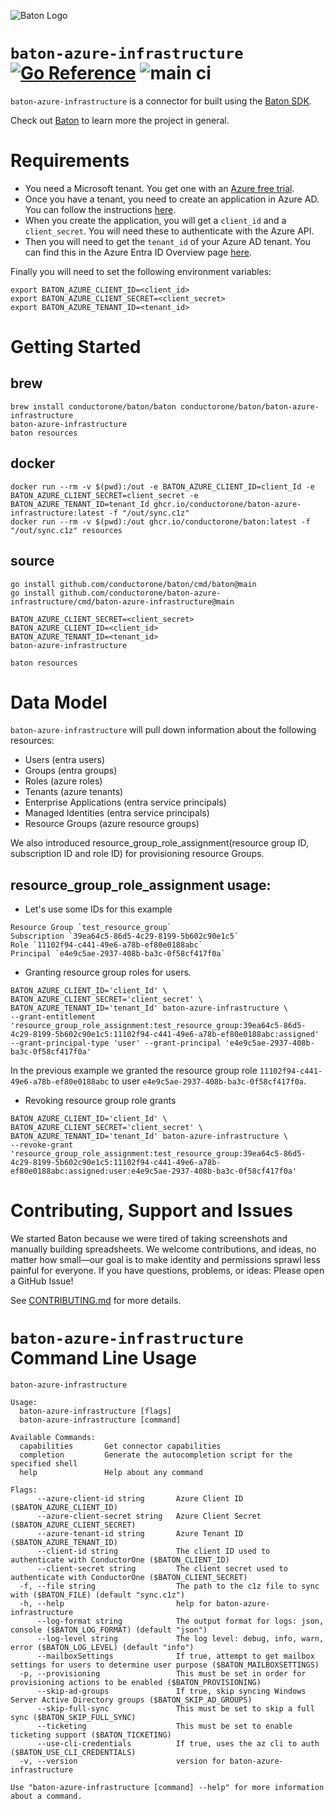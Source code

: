 ![Baton Logo](./docs/images/baton-logo.png)

# `baton-azure-infrastructure` [![Go Reference](https://pkg.go.dev/badge/github.com/conductorone/baton-azure-infrastructure.svg)](https://pkg.go.dev/github.com/conductorone/baton-azure-infrastructure) ![main ci](https://github.com/conductorone/baton-azure-infrastructure/actions/workflows/main.yaml/badge.svg)

`baton-azure-infrastructure` is a connector for built using the [Baton SDK](https://github.com/conductorone/baton-sdk).

Check out [Baton](https://github.com/conductorone/baton) to learn more the project in general.

# Requirements
- You need a Microsoft tenant. You get one with an [Azure free trial](https://azure.microsoft.com/pricing/free-trial/). 
- Once you have a tenant, you need to create an application in Azure AD. You can follow the instructions [here](https://docs.microsoft.com/en-us/azure/active-directory/develop/quickstart-register-app).
- When you create the application, you will get a `client_id` and a `client_secret`. You will need these to authenticate with the Azure API.
- Then you will need to get the `tenant_id` of your Azure AD tenant. You can find this in the Azure Entra ID Overview page [here](https://portal.azure.com/#blade/Microsoft_AAD_IAM/ActiveDirectoryMenuBlade/Overview).

Finally you will need to set the following environment variables:

```
export BATON_AZURE_CLIENT_ID=<client_id>
export BATON_AZURE_CLIENT_SECRET=<client_secret>
export BATON_AZURE_TENANT_ID=<tenant_id>
```

# Getting Started

## brew

```
brew install conductorone/baton/baton conductorone/baton/baton-azure-infrastructure
baton-azure-infrastructure
baton resources
```

## docker

```
docker run --rm -v $(pwd):/out -e BATON_AZURE_CLIENT_ID=client_Id -e BATON_AZURE_CLIENT_SECRET=client_secret -e BATON_AZURE_TENANT_ID=tenant_Id ghcr.io/conductorone/baton-azure-infrastructure:latest -f "/out/sync.c1z"
docker run --rm -v $(pwd):/out ghcr.io/conductorone/baton:latest -f "/out/sync.c1z" resources
```

## source

```
go install github.com/conductorone/baton/cmd/baton@main
go install github.com/conductorone/baton-azure-infrastructure/cmd/baton-azure-infrastructure@main

BATON_AZURE_CLIENT_SECRET=<client_secret>
BATON_AZURE_CLIENT_ID=<client_id>
BATON_AZURE_TENANT_ID=<tenant_id>
baton-azure-infrastructure

baton resources
```

# Data Model

`baton-azure-infrastructure` will pull down information about the following resources:
- Users (entra users)
- Groups (entra groups)
- Roles (azure roles)
- Tenants (azure tenants)
- Enterprise Applications (entra service principals)
- Managed Identities (entra service principals)
- Resource Groups (azure resource groups)

We also introduced resource_group_role_assignment(resource group ID, subscription ID and role ID) for provisioning resource Groups.

## resource_group_role_assignment usage:

- Let's use some IDs for this example
```
Resource Group `test_resource_group`
Subscription `39ea64c5-86d5-4c29-8199-5b602c90e1c5`
Role `11102f94-c441-49e6-a78b-ef80e0188abc`
Principal `e4e9c5ae-2937-408b-ba3c-0f58cf417f0a`
```

- Granting resource group roles for users.
```
BATON_AZURE_CLIENT_ID='client_Id' \
BATON_AZURE_CLIENT_SECRET='client_secret' \
BATON_AZURE_TENANT_ID='tenant_Id' baton-azure-infrastructure \
--grant-entitlement 'resource_group_role_assignment:test_resource_group:39ea64c5-86d5-4c29-8199-5b602c90e1c5:11102f94-c441-49e6-a78b-ef80e0188abc:assigned' --grant-principal-type 'user' --grant-principal 'e4e9c5ae-2937-408b-ba3c-0f58cf417f0a' 
```

In the previous example we granted the resource group role `11102f94-c441-49e6-a78b-ef80e0188abc` to user `e4e9c5ae-2937-408b-ba3c-0f58cf417f0a`.

- Revoking resource group role grants
```
BATON_AZURE_CLIENT_ID='client_Id' \
BATON_AZURE_CLIENT_SECRET='client_secret' \
BATON_AZURE_TENANT_ID='tenant_Id' baton-azure-infrastructure \
--revoke-grant 'resource_group_role_assignment:test_resource_group:39ea64c5-86d5-4c29-8199-5b602c90e1c5:11102f94-c441-49e6-a78b-ef80e0188abc:assigned:user:e4e9c5ae-2937-408b-ba3c-0f58cf417f0a'
```

# Contributing, Support and Issues

We started Baton because we were tired of taking screenshots and manually
building spreadsheets. We welcome contributions, and ideas, no matter how
small&mdash;our goal is to make identity and permissions sprawl less painful for
everyone. If you have questions, problems, or ideas: Please open a GitHub Issue!

See [CONTRIBUTING.md](https://github.com/ConductorOne/baton/blob/main/CONTRIBUTING.md) for more details.

# `baton-azure-infrastructure` Command Line Usage

```
baton-azure-infrastructure

Usage:
  baton-azure-infrastructure [flags]
  baton-azure-infrastructure [command]

Available Commands:
  capabilities       Get connector capabilities
  completion         Generate the autocompletion script for the specified shell
  help               Help about any command

Flags:
      --azure-client-id string       Azure Client ID ($BATON_AZURE_CLIENT_ID)
      --azure-client-secret string   Azure Client Secret ($BATON_AZURE_CLIENT_SECRET)
      --azure-tenant-id string       Azure Tenant ID ($BATON_AZURE_TENANT_ID)
      --client-id string             The client ID used to authenticate with ConductorOne ($BATON_CLIENT_ID)
      --client-secret string         The client secret used to authenticate with ConductorOne ($BATON_CLIENT_SECRET)
  -f, --file string                  The path to the c1z file to sync with ($BATON_FILE) (default "sync.c1z")
  -h, --help                         help for baton-azure-infrastructure
      --log-format string            The output format for logs: json, console ($BATON_LOG_FORMAT) (default "json")
      --log-level string             The log level: debug, info, warn, error ($BATON_LOG_LEVEL) (default "info")
      --mailboxSettings              If true, attempt to get mailbox settings for users to determine user purpose ($BATON_MAILBOXSETTINGS)
  -p, --provisioning                 This must be set in order for provisioning actions to be enabled ($BATON_PROVISIONING)
      --skip-ad-groups               If true, skip syncing Windows Server Active Directory groups ($BATON_SKIP_AD_GROUPS)
      --skip-full-sync               This must be set to skip a full sync ($BATON_SKIP_FULL_SYNC)
      --ticketing                    This must be set to enable ticketing support ($BATON_TICKETING)
      --use-cli-credentials          If true, uses the az cli to auth ($BATON_USE_CLI_CREDENTIALS)
  -v, --version                      version for baton-azure-infrastructure

Use "baton-azure-infrastructure [command] --help" for more information about a command.
```
